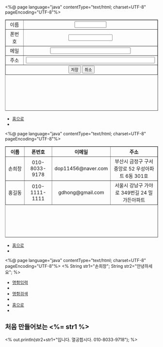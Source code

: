 <%@ page language="java" contentType="text/html; charset=UTF-8"
    pageEncoding="UTF-8"%>
<!DOCTYPE html>
<html>
<head>
<meta charset="UTF-8">
<title>Insert title here</title>
</head>
<body>
	<div align="center"></div>
	<table border="1" width="800" height="300">
		<tr align="center">
			<td>이름</td>
			<td> <input type = "text" name= "txtName"  size ="10"></td>
		</tr>
		<tr align="center">
			<td>폰번호</td>
			<td> <input type = "text" name= "txtPhone"  size ="15"></td>
		</tr>
		<tr align="center">
			<td>메일</td>
			<td> <input type = "text" name= "txtMail"  size ="30"></td>
		</tr>
		<tr align="center">
			<td>주소</td>
			<td> <input type = "text"name= "txtAddress"  size ="50"></td>
		</tr>
		<tr align="center">				
				<td colspan="2">
					<button type="submit">저장</button>
					<button type="reset">취소</button>
				</td>	
			</table>
			<nav>
	<ul>
		<li><a href="index.jsp">홈으로</a><li>
	</ul>
</nav>			
</body>
</html>

<%@ page language="java" contentType="text/html; charset=UTF-8"
    pageEncoding="UTF-8"%>
<!DOCTYPE html>
<html>
<head>
<meta charset="UTF-8">
<title>Insert title here</title>
</head>
<body>
	<div align="center"></div>
	<table border="1" width="800" height="300">
		<tr>
			<th width="15%">이름 </th>
			<th width="20%">폰번호 </th>
			<th width="25%">이메일 </th>
			<th width="40%">주소 </th>
		</tr>
		<tr align="center">
			<td>손희창</td>
			<td>010-8033-9178</td>
			<td>dop11456@naver.com</td>
			<td>부산시 금정구 구서중앙로 52 우성아파트 6동 301호</td>
		</tr>
		<tr align="center">
			<td>홍길동</td>
			<td>010-1111-1111</td>
			<td> gdhong@gmail.com</td>
			<td>서울시 강남구 가야로 349번길 24 밀가든아파트</td>
		</tr>				
	</table>
	<nav>
	<ul>
		<li><a href="index.jsp">홈으로</a><li>
	</ul>
</nav>
</body>
</html>
<%@ page language="java" contentType="text/html; charset=UTF-8"
    pageEncoding="UTF-8"%>
<!DOCTYPE html>
<html>
<%
String str1="손희창";
String str2="안녕하세요";
%>
<meta charset="UTF-8">
<title>Insert title here</title>
<body>
<nav>
	<ul>
		<li><a href="input.jsp">명함입력</a><li>
		<li><a href="serch.jsp">명함검색</a><li>
		<li><a href="index.jsp">홈으로</a><li>
	</ul>
</nav>
<h2>처음 만들어보는 <%= str1 %></h2>
		<p>
		<%
		out.println(str2+str1+"입니다. 열공합시다. 010-8033-9718");
		%>
		</p>	
</body>
</html>
